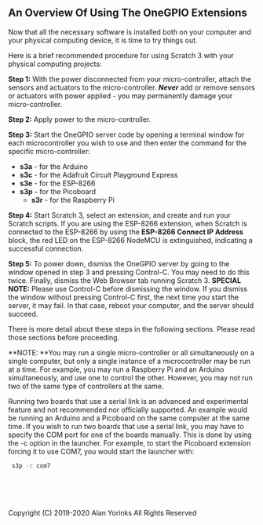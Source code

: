 ## An Overview Of Using The OneGPIO Extensions

Now that all the necessary software is installed both on your computer
and your physical computing device, it is time to try things out.

Here is a brief recommended procedure for using Scratch 3 with your
physical computing projects:

**Step 1:** With the power disconnected from your micro-controller, attach
the sensors and actuators to the micro-controller. ***Never*** add or
remove sensors or actuators with power applied - you may permanently
damage your micro-controller.
   
**Step 2:** Apply power to the micro-controller.

**Step 3:** Start the OneGPIO server code by opening a terminal window
for each microcontroller you wish to use and then enter the command for
the specific micro-controller:
   
   * **s3a** - for the Arduino
   * **s3c** - for the Adafruit Circuit Playground Express
*    **s3e** - for the ESP-8266
*  **s3p** - for the Picoboard
   * **s3r** - for the Raspberry Pi
   
**Step 4:** Start Scratch 3, select an extension, and create and run
your Scratch scripts. If you are using the ESP-8266 extension, when
Scratch is connected to the ESP-8266 by using the **ESP-8266 Connect IP Address** block, the red LED on the ESP-8266
NodeMCU is extinguished, indicating a successful connection.

**Step 5:** To power down, dismiss the OneGPIO server by going to the
window opened in step 3 and pressing Control-C. You may need to do this
twice. Finally, dismiss the Web Browser tab running
Scratch 3. **SPECIAL NOTE:** Please use Control-C before dismissing the window.
If you dismiss the window without pressing Control-C first, the next time you start
the server, it may fail. In that case, reboot your computer, and the server
should succeed.

There is more detail about these steps in the following sections. Please
read those sections before proceeding.

**NOTE: **You may run a single micro-controller or all simultaneously on a single
computer, but only a single instance of a microcontroller may be run at a time.
For example,
you may run a Raspberry Pi and an Arduino simultaneously, and use one to control the
other. However, you may not run two of the same type of controllers at the same.

Running
two boards that use a serial link is an advanced and experimental feature and not recommended nor
officially supported. An example would be running
an Arduino and a Picoboard on the same computer at the same time.
If you wish to run two boards that use a serial link,
you may have to specify the COM port for one of the boards manually. This is done by using
the -c option in the launcher. For example, to start the Picoboard
extension forcing it to use COM7, you would start the launcher with:

```bash
 s3p -c com7
```



<br> <br> <br>


Copyright (C) 2019-2020 Alan Yorinks All Rights Reserved
